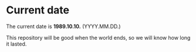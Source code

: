 # Current date

The current date is **1989.10.10.** (YYYY.MM.DD.)

This repository will be good when the world ends, so we will know how long it lasted.